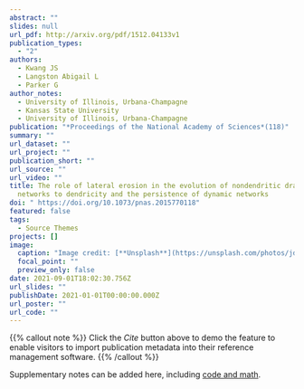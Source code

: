 ```yaml
---
abstract: ""
slides: null
url_pdf: http://arxiv.org/pdf/1512.04133v1
publication_types:
  - "2"
authors:
  - Kwang JS
  - Langston Abigail L
  - Parker G
author_notes:
  - University of Illinois, Urbana-Champagne
  - Kansas State University
  - University of Illinois, Urbana-Champagne
publication: "*Proceedings of the National Academy of Sciences*(118)"
summary: ""
url_dataset: ""
url_project: ""
publication_short: ""
url_source: ""
url_video: ""
title: The role of lateral erosion in the evolution of nondendritic drainage
  networks to dendricity and the persistence of dynamic networks
doi: " https://doi.org/10.1073/pnas.2015770118"
featured: false
tags:
  - Source Themes
projects: []
image:
  caption: "Image credit: [**Unsplash**](https://unsplash.com/photos/jdD8gXaTZsc)"
  focal_point: ""
  preview_only: false
date: 2021-09-01T18:02:30.756Z
url_slides: ""
publishDate: 2021-01-01T00:00:00.000Z
url_poster: ""
url_code: ""
---
```


{{% callout note %}}
Click the _Cite_ button above to demo the feature to enable visitors to import publication metadata into their reference management software.
{{% /callout %}}

Supplementary notes can be added here, including [code and math](https://wowchemy.com/docs/content/writing-markdown-latex/).
